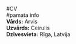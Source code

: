 #CV  
#pamata info  
**Vārds:** Arvis    
**Uzvārds:** Ceirulis  
**Dzīvesvieta:** Rīga, Latvija
   